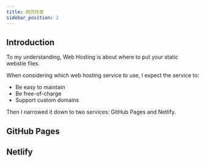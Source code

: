 ```yaml
---
title: 网页托管
sidebar_position: 2
---
```


## Introduction
To my understanding, Web Hosting is about where to put your static webstie files.

When considering which web hosting service to use, I expect the service to:
- Be easy to maintain
- Be free-of-charge
- Support custom domains

Then I narrowed it down to two services: GitHub Pages and Netlify.

## GitHub Pages

## Netlify